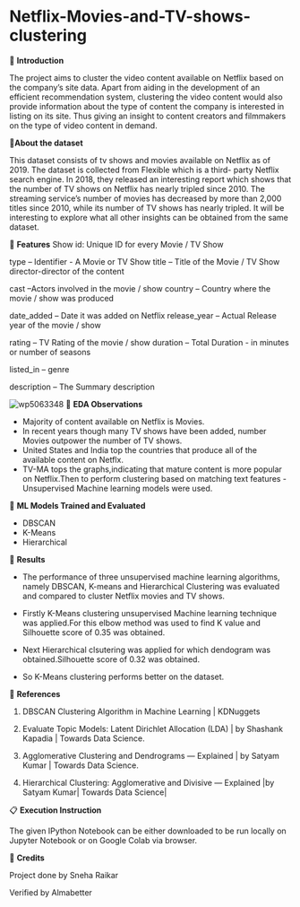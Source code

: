 # Netflix-Movies-and-TV-shows-clustering

📖 **Introduction**


The project aims to cluster the video content available on Netflix based on the company’s site data. Apart from aiding in the development of an efficient recommendation system, clustering the video content would also provide information about the type of content the company is interested in listing on its site. Thus giving an insight to content creators and filmmakers on the type of video content in demand.



📖**About the dataset**


This dataset consists of tv shows and movies available on Netflix as of 2019. The dataset is collected from Flexible which is a third- party Netflix search engine.
In 2018, they released an interesting report which shows that the number of TV shows on Netflix has nearly tripled since 2010. The streaming service’s number of movies has decreased by more than 2,000 titles since 2010, while its number of TV shows has nearly tripled. It will be interesting to explore what all other insights can be obtained from the same dataset.

📖 **Features**
Show id: Unique ID for every Movie / TV Show

type – Identifier - A Movie or TV Show title – Title of the Movie / TV Show director-director of the content

cast –Actors involved in the movie / show country – Country where the movie / show was produced

date_added – Date it was added on Netflix release_year – Actual Release year of the movie / show

rating – TV Rating of the movie / show duration – Total Duration - in minutes or number of seasons

listed_in – genre

description – The Summary description



![wp5063348](https://user-images.githubusercontent.com/80422212/200168358-cca94047-febc-409b-b137-340cb59b6e9f.jpg)
📖 **EDA Observations**

* Majority of content available on Netflix is Movies.
* In recent years though many TV shows have been added, number Movies outpower the number of TV shows.
* United States and India top the countries that produce all of the available content on Netflx.
* TV-MA tops the graphs,indicating that mature content is more popular on Netflix.Then to perform clustering based on matching text features - Unsupervised Machine learning models were used.





📖 **ML Models Trained and Evaluated**

* DBSCAN
* K-Means
* Hierarchical


📖 **Results**

* The performance of three unsupervised machine learning algorithms, namely DBSCAN, K-means and Hierarchical Clustering was evaluated and compared to cluster Netflix movies and TV shows.

* Firstly K-Means clustering unsupervised Machine learning technique was applied.For this elbow method was used to find K value and Silhouette score of 0.35 was obtained.

* Next Hierarchical clsutering was applied for which dendogram was obtained.Silhouette score of 0.32 was obtained.

* So K-Means clustering performs better on the dataset.

📖 **References**


1. DBSCAN Clustering Algorithm in Machine Learning | KDNuggets

2. Evaluate Topic Models: Latent Dirichlet Allocation (LDA) | by Shashank Kapadia | Towards Data Science.

3. Agglomerative Clustering and Dendrograms — Explained | by Satyam Kumar | Towards Data Science.


4. Hierarchical Clustering: Agglomerative and Divisive — Explained |by Satyam Kumar| Towards Data Science|



📋 **Execution Instruction**

The given IPython Notebook can be either downloaded to be run locally on Jupyter Notebook or on Google Colab via browser.



 
📜 **Credits**

Project done by Sneha Raikar

Verified by Almabetter




